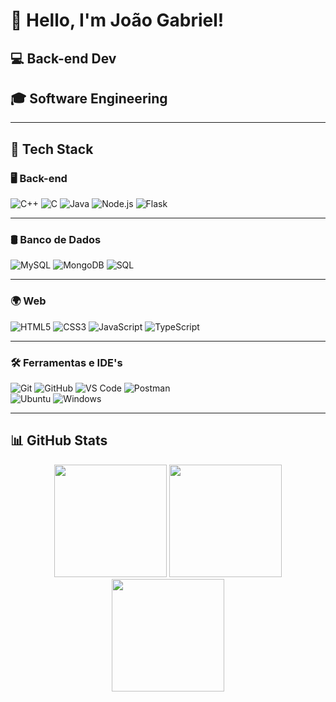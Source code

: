 # 👋 Hello, I'm João Gabriel!

## 💻 Back-end Dev  
## 🎓 Software Engineering  

---

## 🚀 Tech Stack  

### 🖥️ Back-end  
![C++](https://img.shields.io/badge/-C++-00599C?style=for-the-badge&logo=c%2B%2B&logoColor=white) 
![C](https://img.shields.io/badge/-C-27338e?style=for-the-badge&logo=c&logoColor=white) 
![Java](https://img.shields.io/badge/-Java-007396?style=for-the-badge&logo=java&logoColor=white) 
![Node.js](https://img.shields.io/badge/-Node.js-339933?style=for-the-badge&logo=node.js&logoColor=white) 
![Flask](https://img.shields.io/badge/-Flask-000000?style=for-the-badge&logo=flask&logoColor=white)  

---

### 🛢️ Banco de Dados  
![MySQL](https://img.shields.io/badge/-MySQL-4479A1?style=for-the-badge&logo=mysql&logoColor=white) 
![MongoDB](https://img.shields.io/badge/-MongoDB-47A248?style=for-the-badge&logo=mongodb&logoColor=white) 
![SQL](https://img.shields.io/badge/-SQL-CC2927?style=for-the-badge&logo=microsoft-sql-server&logoColor=white)  

---

### 🌍 Web  
![HTML5](https://img.shields.io/badge/-HTML5-E34F26?style=for-the-badge&logo=html5&logoColor=white) 
![CSS3](https://img.shields.io/badge/-CSS3-1572B6?style=for-the-badge&logo=css3&logoColor=white) 
![JavaScript](https://img.shields.io/badge/-JavaScript-F7DF1E?style=for-the-badge&logo=javascript&logoColor=black) 
![TypeScript](https://img.shields.io/badge/-TypeScript-3178C6?style=for-the-badge&logo=typescript&logoColor=white)  

---

### 🛠️ Ferramentas e IDE's  
![Git](https://img.shields.io/badge/-Git-F05032?style=for-the-badge&logo=git&logoColor=white) 
![GitHub](https://img.shields.io/badge/-GitHub-181717?style=for-the-badge&logo=github&logoColor=white) 
![VS Code](https://img.shields.io/badge/-VS%20Code-007ACC?style=for-the-badge&logo=visual-studio-code&logoColor=white) 
![Postman](https://img.shields.io/badge/-Postman-FF6C37?style=for-the-badge&logo=postman&logoColor=white)  
![Ubuntu](https://img.shields.io/badge/-Ubuntu-E95420?style=for-the-badge&logo=ubuntu&logoColor=white) 
![Windows](https://img.shields.io/badge/-Windows-0078D6?style=for-the-badge&logo=windows&logoColor=white)  


---

## 📊 GitHub Stats  

<div align="center">
  <img height="180em" src="https://github-readme-stats.vercel.app/api?username=JoaoOliveira2005&show_icons=true&theme=radical&include_all_commits=true&count_private=true"/>
  <img height="180em" src="https://github-readme-streak-stats.herokuapp.com/?user=JoaoOliveira2005&theme=radical"/>
  <img height="180em" src="https://github-readme-stats.vercel.app/api/top-langs/?username=JoaoOliveira2005&layout=compact&langs_count=8&theme=radical"/>
</div>

